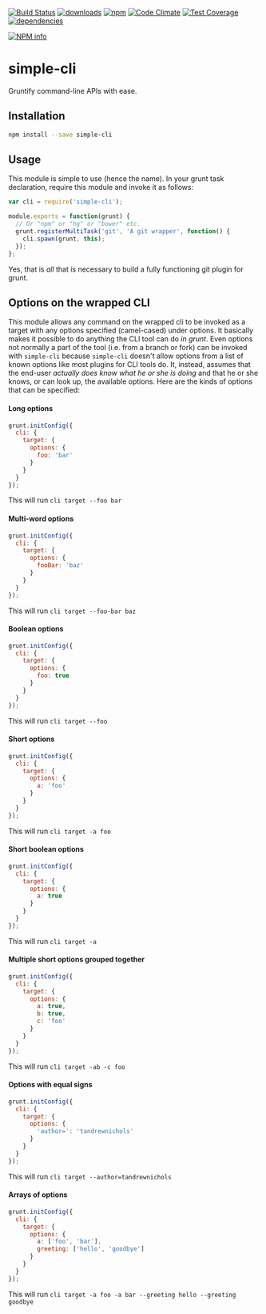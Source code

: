 [![Build Status](https://travis-ci.org/tandrewnichols/simple-cli.png)](https://travis-ci.org/tandrewnichols/simple-cli) [![downloads](http://img.shields.io/npm/dm/simple-cli.svg)](https://npmjs.org/package/simple-cli) [![npm](http://img.shields.io/npm/v/simple-cli.svg)](https://npmjs.org/package/simple-cli) [![Code Climate](https://codeclimate.com/github/tandrewnichols/simple-cli/badges/gpa.svg)](https://codeclimate.com/github/tandrewnichols/simple-cli) [![Test Coverage](https://codeclimate.com/github/tandrewnichols/simple-cli/badges/coverage.svg)](https://codeclimate.com/github/tandrewnichols/simple-cli) [![dependencies](https://david-dm.org/tandrewnichols/simple-cli.png)](https://david-dm.org/tandrewnichols/simple-cli)

[![NPM info](https://nodei.co/npm/simple-cli.png?downloads=true)](https://nodei.co/npm/simple-cli.png?downloads=true)

# simple-cli

Gruntify command-line APIs with ease.

## Installation

```bash
npm install --save simple-cli
```

## Usage

This module is simple to use (hence the name). In your grunt task declaration, require this module and invoke it as follows:

```javascript
var cli = require('simple-cli');

module.exports = function(grunt) {
  // Or "npm" or "hg" or "bower" etc.
  grunt.registerMultiTask('git', 'A git wrapper', function() {
    cli.spawn(grunt, this);
  });
};
```

Yes, that is _all_ that is necessary to build a fully functioning git plugin for grunt.

## Options on the wrapped CLI

This module allows any command on the wrapped cli to be invoked as a target with any options specified (camel-cased) under options. It basically makes it possible to do anything the CLI tool can do _in grunt_. Even options not normally a part of the tool (i.e. from a branch or fork) can be invoked with `simple-cli` because `simple-cli` doesn't allow options from a list of known options like most plugins for CLI tools do. It, instead, assumes that the end-user _actually does know what he or she is doing_ and that he or she knows, or can look up, the available options. Here are the kinds of options that can be specified:

#### Long options

```js
grunt.initConfig({
  cli: {
    target: {
      options: {
        foo: 'bar'
      }
    }
  }
});
```

This will run `cli target --foo bar`

#### Multi-word options

```js
grunt.initConfig({
  cli: {
    target: {
      options: {
        fooBar: 'baz'
      }
    }
  }
});
```

This will run `cli target --foo-bar baz`

#### Boolean options

```js
grunt.initConfig({
  cli: {
    target: {
      options: {
        foo: true
      }
    }
  }
});
```

This will run `cli target --foo`

#### Short options

```js
grunt.initConfig({
  cli: {
    target: {
      options: {
        a: 'foo'
      }
    }
  }
});
```

This will run `cli target -a foo`

#### Short boolean options

```js
grunt.initConfig({
  cli: {
    target: {
      options: {
        a: true
      }
    }
  }
});
```

This will run `cli target -a`

#### Multiple short options grouped together

```js
grunt.initConfig({
  cli: {
    target: {
      options: {
        a: true,
        b: true,
        c: 'foo'
      }
    }
  }
});
```

This will run `cli target -ab -c foo`

#### Options with equal signs

```js
grunt.initConfig({
  cli: {
    target: {
      options: {
        'author=': 'tandrewnichols'
      }
    }
  }
});
```

This will run `cli target --author=tandrewnichols`

#### Arrays of options

```js
grunt.initConfig({
  cli: {
    target: {
      options: {
        a: ['foo', 'bar'],
        greeting: ['hello', 'goodbye']
      }
    }
  }
});
```

This will run `cli target -a foo -a bar --greeting hello --greeting goodbye`
